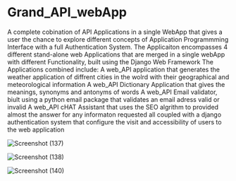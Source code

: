 # Grand_API_webApp
A complete cobination of API Applications in a single WebApp that gives a user the chance to explore different concepts of Application Programmming Interface with a full Authentication System.
The Applicaiton encompasses 4 different stand-alone web Applications that are merged in a single webApp with different Functionality, built using the Django Web Framework
The Applications combined include:
A web_API application that generates the weather application of diffrent cities in the wolrd with their geographical and meteorological information
A web_API Dictionary Application that gives the meanings, synonyms and antonyms of words
A web_API Email validator, biult using a python email package that validates an email adress valid or invalid 
A web_API cHAT Assistant that uses the SEO algrithm to provided almost the answer for any informaton requested
all coupled with a django authentication system that configure the visit and accessibility of users to the web application

![Screenshot (137)](https://user-images.githubusercontent.com/115407251/231179317-8275843a-7b9c-47b8-b734-60cdefc35948.png)


![Screenshot (138)](https://user-images.githubusercontent.com/115407251/231180011-14e49b57-0357-4aa7-b4ca-9c6b1de51492.png)

![Screenshot (140)](https://user-images.githubusercontent.com/115407251/231180320-f98ffb79-3182-40c6-ae81-3808a0ca22f7.png)
